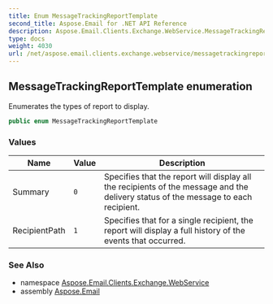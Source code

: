 ```yaml
---
title: Enum MessageTrackingReportTemplate
second_title: Aspose.Email for .NET API Reference
description: Aspose.Email.Clients.Exchange.WebService.MessageTrackingReportTemplate enum. Enumerates the types of report to display
type: docs
weight: 4030
url: /net/aspose.email.clients.exchange.webservice/messagetrackingreporttemplate/
---
```

## MessageTrackingReportTemplate enumeration

Enumerates the types of report to display.

```csharp
public enum MessageTrackingReportTemplate
```

### Values

| Name | Value | Description |
| --- | --- | --- |
| Summary | `0` | Specifies that the report will display all the recipients of the message and the delivery status of the message to each recipient. |
| RecipientPath | `1` | Specifies that for a single recipient, the report will display a full history of the events that occurred. |

### See Also

* namespace [Aspose.Email.Clients.Exchange.WebService](../../aspose.email.clients.exchange.webservice/)
* assembly [Aspose.Email](../../)


